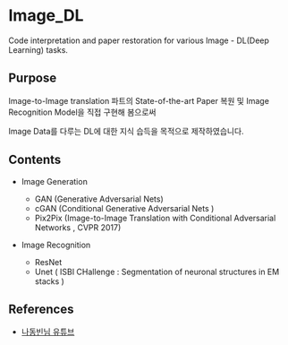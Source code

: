# Image_DL
Code interpretation and paper restoration for various Image - DL(Deep Learning)  tasks.

## Purpose

Image-to-Image translation 파트의 State-of-the-art Paper 복원 및 Image Recognition Model을 직접 구현해 봄으로써

Image Data를 다루는 DL에 대한 지식 습득을 목적으로 제작하였습니다.

## Contents

* Image Generation
  * GAN     (Generative Adversarial Nets)
  * cGAN    (Conditional Generative Adversarial Nets ) 
  * Pix2Pix (Image-to-Image Translation with Conditional Adversarial Networks , CVPR 2017) 
  
* Image Recognition
  * ResNet
  * Unet ( ISBI CHallenge : Segmentation of neuronal structures in EM stacks ) 
  

## References
  * [나동빈님 유튜브](https://www.youtube.com/c/dongbinna)
